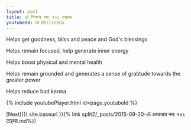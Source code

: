 ```yaml
---
layout: post
title: ॐ नियन्त्रे नमः १०८ टाइम्स
youtubeId: ULbRilinEGs
---
```

 
 
Helps get goodness, bliss and peace and God's blessings
 
Helps remain focused, help generate inner energy 
 
Helps boost physical and mental health 
 
Helps remain grounded and generates a sense of gratitude towards the greater power 
 
Helps reduce bad karma
 
 
 
 


{% include youtubePlayer.html id=page.youtubeId %}
 
[Next]({{ site.baseurl }}{% link  split2/_posts/2015-09-20-ॐ अव्ययाय नमः १०८ टाइम्स.md%})
 
